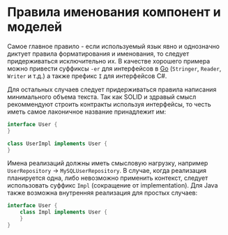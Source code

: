 
# Правила именования компонент и моделей

Самое главное правило - если используемый язык явно и однозначно диктует правила
форматирования и именования, то следует придерживаться исключительно их. В качестве хорошего
примера можно привести суффиксы `-er` для интерфейсов в [Go](https://golang.org/doc/effective_go.html#interface-names)
(`Stringer`, `Reader`, `Writer` и т.д.) а также префикс `I` для интерфейсов C#.

Для остальных случаев следует придерживаться правила написания минимального 
объема текста. Так как SOLID и здравый смысл рекоммендуют строить контракты 
используя интерфейсы, то честь иметь самое лаконичное название принадлежит им:

```java
interface User {
}

class UserImpl implements User {
}
```

Имена реализаций должны иметь смысловую нагрузку, например `UserRepository` → `MySQLUserRepository`. 
В случае, когда реализация планируется одна, либо невозможно применить контекст, следует использовать
суффикс `Impl` (сокращение от implementation). 
Для Java также возможна внутренняя реализация для простых случаев:

```java
interface User {
    class Impl implements User {
    }
}
```